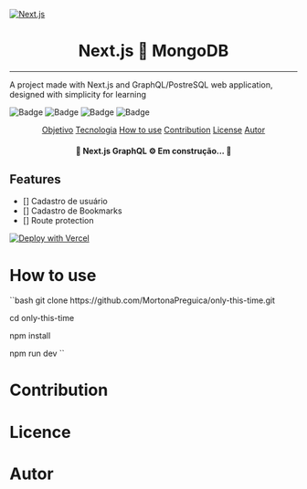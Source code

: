 [![Next.js](https://assets.zeit.co/image/upload/v1538361091/repositories/next-js/next-js.png)](https://nextjs.org)

<h1 align="center">Next.js 🤝 MongoDB</h1>

---

A project made with Next.js and GraphQL/PostreSQL web application, designed with simplicity for learning

![Badge](https://img.shields.io/static/v1?label=License&message=MIT&color=8dbb05&style=for-the-badge)
![Badge](https://img.shields.io/static/v1?label=npm&message=6.14.13&color=d8624c&style=flat)
![Badge](https://img.shields.io/static/v1?label=web&message=react&color=0f80c0&style=flat)
![Badge](https://img.shields.io/static/v1?label=npm&message=6.14.13&color=d8624c&style=flat)

<p align="center">
  <a href="#objetivo">Objetivo</a>
  <a href="#objetivo">Tecnologia</a>
  <a href="#objetivo">How to use</a>
  <a href="#objetivo">Contribution</a>
  <a href="#objetivo">License</a>
  <a href="#objetivo">Autor</a>
</p>

<h4 align="center">🚧 Next.js GraphQL ⚙ Em construção... 🚧</h4>

<h2>Features</h2>

- [] Cadastro de usuário
- [] Cadastro de Bookmarks
- [] Route protection


[![Deploy with Vercel](https://vercel.com/button)](https://vercel.com/new/git/external?repository-url=https://github.com/vercel/next.js/tree/canary/examples/with-mongodb&project-name=with-mongodb&repository-name=with-mongodb&env=MONGODB_URI,MONGODB_DB&envDescription=Required%20to%20connect%20the%20app%20with%20MongoDB)

<h1>How to use</h1>
``bash
git clone https://github.com/MortonaPreguica/only-this-time.git

cd only-this-time

npm install 

npm run dev
``
<h1>Contribution</h1>
<h1>Licence</h1>
<h1>Autor</h1>
